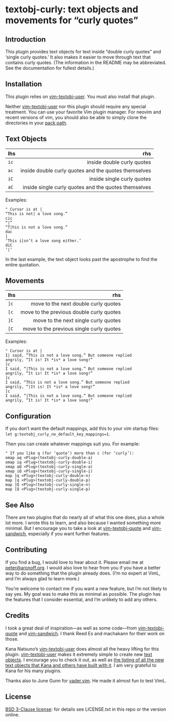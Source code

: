 # textobj-curly: text objects and movements for “curly quotes”

## Introduction

This plugin provides text objects for text inside “double curly
quotes” and ‘single curly quotes.’ It also makes it easier to move
through text that contains curly quotes. (The information in the
README may be abbreviated. See the documentation for fullest details.)

## Installation

This plugin relies on [vim-textobj-user][vtu]. You must also install
that plugin.

Neither [vim-textobj-user][vtu] nor this plugin should require any
special treatment. You can use your favorite Vim plugin manager. For
neovim and recent versions of vim, you should also be able to simply
clone the directories in your [pack path][pack].

[vtu]:  https://github.com/kana/vim-textobj-user
[pack]: https://vimhelp.org/usr_05.txt.html#05.5

## Text Objects

| lhs | rhs |
| :--- | ---: |
| `ic` | inside double curly quotes |
| `ac` | inside double curly quotes and the quotes themselves |
| `iC` | inside single curly quotes |
| `aC` | inside single curly quotes and the quotes themselves |

Examples:

```
" Cursor is at |
“This is not| a love song.” 
cic
“|”
“T|his is not a love song.” 
dac
|
‘This i|sn’t a love song either.’
diC
‘|’
```

In the last example, the text object looks past the apostrophe to find
the entire quotation.

## Movements

| lhs | rhs |
| :--- | ---: |
| `]c` | move to the next double curly quotes |
| `[c` | move to the previous double curly quotes |
| `]C` | move to the next single curly quotes |
| `[C` | move to the previous single curly quotes |

Examples:

```
" Cursor is at |
I| said, “This is not a love song.” But someone replied
angrily, “It is! It *is* a love song!”
]c
I said, “|This is not a love song.” But someone replied
angrily, “It is! It *is* a love song!”
]c
I said, “This is not a love song.” But someone replied
angrily, “|It is! It *is* a love song!”
[c
I said, “|This is not a love song.” But someone replied
angrily, “It is! It *is* a love song!”
```

## Configuration

If you don’t want the default mappings, add this to your vim
startup files: `let g:textobj_curly_no_default_key_mappings=1`.


Then you can create whatever mappings suit you. For example:

```
" If you like q (for ‘quote’) more than c (for ‘curly’):
omap aq <Plug>(textobj-curly-double-a)
omap iq <Plug>(textobj-curly-double-i)
xmap aQ <Plug>(textobj-curly-single-a)
xmap iQ <Plug>(textobj-curly-single-i)
map ]q <Plug>(textobj-curly-double-n)
map [q <Plug>(textobj-curly-double-p)
map ]Q <Plug>(textobj-curly-single-n)
map [Q <Plug>(textobj-curly-single-p)
```

## See Also

There are two plugins that do nearly all of what this one does, plus
a whole lot more. I wrote this to learn, and also because I wanted
something more minimal. But I encourage you to take a look at
[vim-textobj-quote][vtq] and [vim-sandwich][vs], especially if you
want further features.

[vtq]: https://github.com/reedes/vim-textobj-quote
[vs]: https://github.com/machakann/vim-sandwich

## Contributing

If you find a bug, I would love to hear about it. Please email me at
<peter@aronoff.org>. I would also love to hear from you if you have
a better way to do something that the plugin already does. (I’m no
expert at VimL, and I’m always glad to learn more.)

You’re welcome to contact me if you want a new feature, but I’m not
likely to say yes. My goal was to make this as minimal as possible.
The plugin has the features that I consider essential, and I’m
unlikely to add any others.


## Credits

I took a great deal of inspiration—as well as some code—from
[vim-textobj-quote][vtq] and [vim-sandwich][vs]. I thank Reed Es and
machakann for their work on those.

Kana Natsuno’s [vim-textobj-user][vtu] does almost all the heavy
lifting for this plugin. [vim-textobj-user][vtu] makes it extremely
simple to create new [text objects][to]. I encourage you to check it
out, as well as [the listing of all the new text objects that Kana and
others have built with it][vtuwiki]. I am very grateful to Kana for
his many plugins.

[vtq]: https://github.com/reedes/vim-textobj-quote/
[vs]: https://github.com/machakann/vim-sandwich/
[vtu]: https://github.com/kana/vim-textobj-user/
[to]: https://vimhelp.org/usr_04.txt.html#04.8
[vtuwiki]: https://github.com/kana/vim-textobj-user/wiki/

Thanks also to June Gunn for [vader.vim][vader]. He made it almost fun
to test VimL.

[vader]: https://github.com/junegunn/vader.vim/

## License

[BSD 3-Clause license][bsd3]: for details see LICENSE.txt in this repo
or the version online.

[bsd3]: https://opensource.org/licenses/BSD-3-Clause
